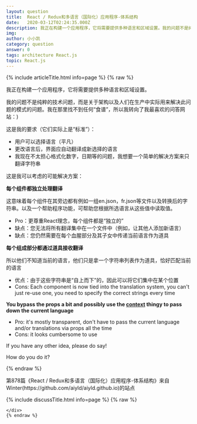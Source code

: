 ```yaml
---
layout: question
title:  React / Redux和多语言（国际化）应用程序-体系结构
date:   2020-03-12T02:24:35.000Z
description: 我正在构建一个应用程序，它将需要提供多种语言和区域设置。我的问题不是纯粹的技术问题，而是关于架构以及人们在生产中实际用来解决此问题的模式的问题。我在那...
img: 
author: 小小凯
category: question
answer: 0
tags: architecture React.js
topic: React.js
---
```

<div class="article-root">
  <div class="article">
    {% include articleTitle.html info=page %}
    {% raw %}
    <div class="article-content"><p><font style="vertical-align: inherit;"><font style="vertical-align: inherit;">我正在构建一个应用程序，它将需要提供多种语言和区域设置。</font></font></p>

<p><font style="vertical-align: inherit;"><font style="vertical-align: inherit;">我的问题不是纯粹的技术问题，而是关于架构以及人们在生产中实际用来解决此问题的模式的问题。</font><font style="vertical-align: inherit;">我在那里找不到任何“食谱”，所以我转向了我最喜欢的问答网站：)</font></font></p>

<p><font style="vertical-align: inherit;"><font style="vertical-align: inherit;">这是我的要求（它们实际上是“标准”）：</font></font></p>

<ul>
<li><font style="vertical-align: inherit;"><font style="vertical-align: inherit;">用户可以选择语言（平凡）</font></font></li>
<li><font style="vertical-align: inherit;"><font style="vertical-align: inherit;">更改语言后，界面应自动翻译成新选择的语言</font></font></li>
<li><font style="vertical-align: inherit;"><font style="vertical-align: inherit;">我现在不太担心格式化数字，日期等的问题，我想要一个简单的解决方案来只翻译字符串</font></font></li>
</ul>

<p><font style="vertical-align: inherit;"><font style="vertical-align: inherit;">这是我可以考虑的可能解决方案：</font></font></p>

<p><strong><font style="vertical-align: inherit;"><font style="vertical-align: inherit;">每个组件都独立处理翻译</font></font></strong></p>

<p><font style="vertical-align: inherit;"><font style="vertical-align: inherit;">这意味着每个组件在其旁边都有例如一组en.json，fr.json等文件以及转换后的字符串。</font><font style="vertical-align: inherit;">以及一个帮助程序功能，可帮助您根据所选语言从这些值中读取值。</font></font></p>

<ul>
<li><font style="vertical-align: inherit;"><font style="vertical-align: inherit;">Pro：更尊重React理念，每个组件都是“独立的”</font></font></li>
<li><font style="vertical-align: inherit;"><font style="vertical-align: inherit;">缺点：您无法将所有翻译集中在一个文件中（例如，让其他人添加新语言）</font></font></li>
<li><font style="vertical-align: inherit;"><font style="vertical-align: inherit;">缺点：您仍然需要在每个血腥部分及其子女中传递当前语言作为道具</font></font></li>
</ul>

<p><strong><font style="vertical-align: inherit;"><font style="vertical-align: inherit;">每个组成部分都通过道具接收翻译</font></font></strong></p>

<p><font style="vertical-align: inherit;"><font style="vertical-align: inherit;">所以他们不知道当前的语言，他们只是拿一个字符串列表作为道具，恰好匹配当前的语言</font></font></p>

<ul>
<li><font style="vertical-align: inherit;"><font style="vertical-align: inherit;">优点：由于这些字符串是“自上而下”的，因此可以将它们集中在某个位置</font></font></li>
<li>Cons: Each component is now tied into the translation system, you can't just re-use one, you need to specify the correct strings every time</li>
</ul>

<p><strong>You bypass the props a bit and possibly use the <a href="https://www.tildedave.com/2014/11/15/introduction-to-contexts-in-react-js.html">context</a> thingy to pass down the current language</strong></p>

<ul>
<li>Pro: it's mostly transparent, don't have to pass the current language and/or translations via props all the time</li>
<li>Cons: it looks cumbersome to use</li>
</ul>

<p>If you have any other idea, please do say!</p>

<p>How do you do it?</p></div>
    {% endraw %}
  </div>
  <p class="winter_mark">第878篇《React / Redux和多语言（国际化）应用程序-体系结构》来自Winter(https://github.com/aiyld/aiyld.github.io)的站点</p>
  <div class="discuss-wrapper">
    {% include discussTitle.html info=page %}
    {% raw %}
    <div class="discuss-list">
    
    </div>
    {% endraw %}
  </div>
<div>
